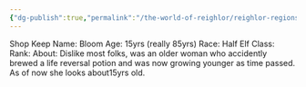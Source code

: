 ```yaml
---
{"dg-publish":true,"permalink":"/the-world-of-reighlor/reighlor-regions/kingdom-of-leloria/joleria/joleria-market/potions-bloom/"}
---
```


Shop Keep
Name: Bloom
Age:  15yrs (really 85yrs)
Race: Half Elf
Class: 
Rank: 
About: Dislike most folks, was an older woman who accidently brewed a life reversal potion and was now growing younger as time passed. As of now she looks about15yrs old.